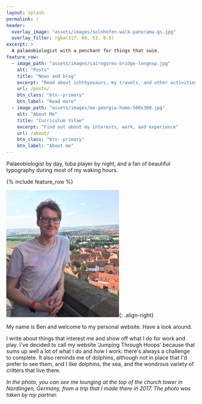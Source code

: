 ```yaml
---
layout: splash
permalink: /
header:
  overlay_image: "assets/images/solnhofen-walk-panorama-gs.jpg"
  overlay_filter: rgba(117, 66, 53, 0.5)
excerpt: >
  A palaeobiologist with a penchant for things that swim.
feature_row:
  - image_path: "assets/images/cairngorms-bridge-longexp.jpg"
    alt: "Posts"
    title: "News and blog"
    excerpt: "Read about ichthyosaurs, my travels, and other activities"
    url: /posts/
    btn_class: "btn--primary"
    btn_label: "Read more"
  - image_path: "assets/images/me-georgia-home-500x300.jpg"
    alt: "About Me"
    title: "Curriculum Vitae"
    excerpt: "Find out about my interests, work, and experience"
    url: /about/
    btn_class: "btn--primary"
    btn_label: "About me"
---
```


Palaeobiologist by day, tuba player by night, and a fan of beautiful typography
during most of my waking hours.

{% include feature_row %}

![image-right](/assets/images/me-at-nordlingen.jpg){: .align-right}

My name is Ben and welcome to my personal website. Have a look around.

I write about things that interest me and show off what I do for work and play.
I've decided to call my website ‘Jumping Through Hoops’ because that sums up
well a lot of what I do and how I work: there's always a challenge to complete.
It also reminds me of dolphins, although not in place that I'd prefer to see
them, and I like dolphins, the sea, and the wondrous variety of critters that
live there.

_In the photo, you can see me lounging at the top of the church tower in
Nordlingen, Germany, from a trip that I made there in 2017. The photo was
taken by my partner._

